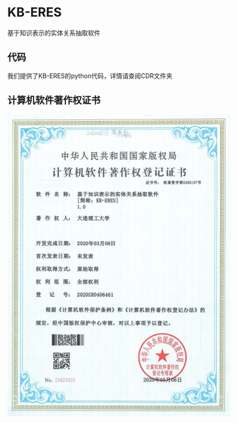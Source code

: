 # KB-ERES
基于知识表示的实体关系抽取软件
## 代码
我们提供了KB-ERES的python代码，详情请查阅CDR文件夹
## 计算机软件著作权证书
![cert](https://github.com/DUT-B910/KB-ERES/blob/d151cda09459d5a2fb5fc1413919ddaa01caf797/%E8%AE%A1%E7%AE%97%E6%9C%BA%E8%BD%AF%E4%BB%B6%E8%91%97%E4%BD%9C%E6%9D%83%E7%99%BB%E8%AE%B0%E8%AF%81%E4%B9%A6.jpg)
